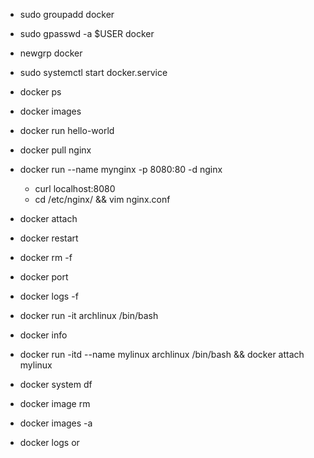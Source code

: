 <!--start-->
- sudo groupadd docker
- sudo gpasswd -a $USER docker
- newgrp docker

- sudo systemctl start docker.service

- docker ps
- docker images
- docker run hello-world
- docker pull nginx
- docker run --name mynginx -p 8080:80 -d nginx
  - curl localhost:8080
  - cd /etc/nginx/ && vim nginx.conf
- docker attach <ID>
- docker restart <ID>
- docker rm -f <ID>
- docker port <ID>
- docker logs -f <ID>
- docker run -it archlinux /bin/bash
- docker info
- docker run -itd --name mylinux archlinux /bin/bash && docker attach mylinux

- docker system df
- docker image rm <ID>
- docker images -a
- docker logs <ID> or <ALIDAS>
